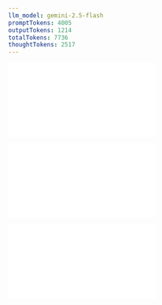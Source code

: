 ```yaml
---
llm_model: gemini-2.5-flash
promptTokens: 4005
outputTokens: 1214
totalTokens: 7736
thoughtTokens: 2517
---
```


![@](steps/file.64446286.md)

![@](steps/_.61392633.md)

![@](steps/response.734098b9.md)